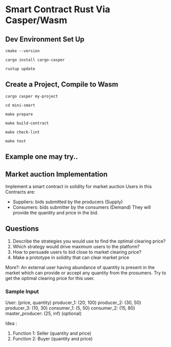 # Smart Contract Rust Via Casper/Wasm

## Dev Environment Set Up
```
cmake --version

cargo install cargo-casper

rustup update
```

## Create a Project, Compile to Wasm

```
cargo casper my-project

cd mini-smart

make prepare

make build-contract

make check-lint

make test
```

## Example one may try..

## Market auction Implementation
Implement a smart contract in solidity for market auction
Users in this Contracts are:
- Suppliers: bids submitted by the producers (Supply) 
- Consumers: bids submitter by the consumers (Demand)
They will provide the quantity and price in the bid.

## Questions
1. Describe the strategies you would use to find the optimal clearing price?
2. Which strategy would drive maximum users to the platform?
3. How to persuade users to bid close to market clearing price?
4. Make a prototype in solidity that can clear market price

More?: An external user having abundance of quantity is present in the market which can provide or accept any quantity from the prosumers. Try to get the optimal clearing price for this user.
### Sample Input
User: (price, quantity)
producer_1: (20, 100)
producer_2: (30, 50)
producer_3: (10, 30)
consumer_1: (5, 50)
consumer_2: (15, 80)
master_producer: (25, inf) (optional)

Idea : 
1)	Function 1: Seller (quantity and price)
2)	Function 2: Buyer (quantity and price)



